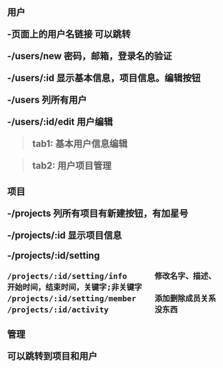 <h2>用户			

-页面上的用户名链接	可以跳转		

-/users/new		密码，邮箱，登录名的验证	

-/users/:id  	显示基本信息，项目信息。编辑按钮	

-/users			列所有用户				

-/users/:id/edit					用户编辑							
>tab1: 基本用户信息编辑	

>tab2: 用户项目管理	


<h2>项目
	
-/projects	列所有项目有新建按钮，有加星号

-/projects/:id	显示项目信息

-/projects/:id/setting	

	/projects/:id/setting/info		修改名字、描述、开始时间，结束时间，关键字;非关键字
	/projects/:id/setting/member	添加删除成员关系
	/projects/:id/activity			没东西

<h2>管理

可以跳转到项目和用户